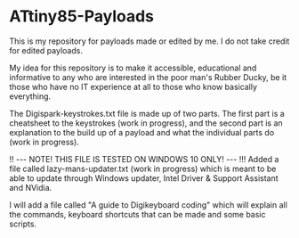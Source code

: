 # ATtiny85-Payloads
This is my repository for payloads made or edited by me. I do not take credit for edited payloads.

My idea for this repository is to make it accessible, educational and informative to any who are interested in the poor man's Rubber Ducky, be it those who
have no IT experience at all to those who know basically everything.


   The Digispark-keystrokes.txt file is made up of two parts. The first part is a cheatsheet to the keystrokes (work in progress), and the second part is an
   explanation to the build up of a payload and what the individual parts do (work in progress).


   !! --- NOTE! THIS FILE IS TESTED ON WINDOWS 10 ONLY! --- !!!
   Added a file called lazy-mans-updater.txt (work in progress) which is meant to be able to update through Windows updater, Intel Driver & Support Assistant
   and NVidia.

   I will add a file called "A guide to Digikeyboard coding" which will explain all the commands, keyboard shortcuts that can be made and some basic scripts.
